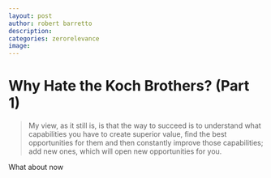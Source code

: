 ```yaml
---
layout: post
author: robert barretto
description:
categories: zerorelevance
image:
---
```


# Why Hate the Koch Brothers? (Part 1)

> My view, as it still is, is that the way to succeed is to understand what capabilities you have to create superior value, find the best opportunities for them and then constantly improve those capabilities; add new ones, which will open new opportunities for you.

What about now
